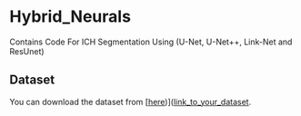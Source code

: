 # Hybrid_Neurals
Contains Code For ICH Segmentation Using (U-Net, U-Net++, Link-Net and ResUnet)
## Dataset
You can download the dataset from [[here](https://physionet.org/content/ct-ich/1.3.1/))]([link_to_your_dataset]().
